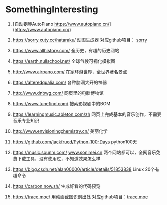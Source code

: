 # SomethingInteresting

1. [自动钢琴AutoPiano https://www.autopiano.cn/](https://www.autopiano.cn/)

2. https://sorry.xuty.cc/hataraku/ 动图生成器 对应github项目： [sorry](https://github.com/xtyxtyx/sorry)

3. https://www.allhistory.com/ 全历史，有趣的历史网站

4. https://earth.nullschool.net/ 全球气候可视化模拟图

5. http://www.airpano.com/ 在家环游世界，全世界著名景点

6. https://alteredqualia.com/ 各种脑洞大开的神器

7. http://www.dnbwg.com/ 网页里的电脑博物馆

8. https://www.tunefind.com/ 搜索影视剧中的BGM

9. https://learningmusic.ableton.com/zh 网页上完成基本的音乐创作，不需要音乐专业知识

10. http://www.envisioningchemistry.cn/ 美丽化学

11. https://github.com/jackfrued/Python-100-Days python100天

12. https://music.sounm.com/ www.sonimei.cn 两个网站都可以，全网音乐免费下载工具，没有使用过，不知道效果怎么样

13. https://blog.csdn.net/alan00000/article/details/51853838 Linux 20个有趣命令

14. https://carbon.now.sh/ 生成好看的代码预览

15. https://trace.moe/ 用动画截图识别出处 对应github项目：[trace.moe](https://github.com/soruly/trace.moe)
